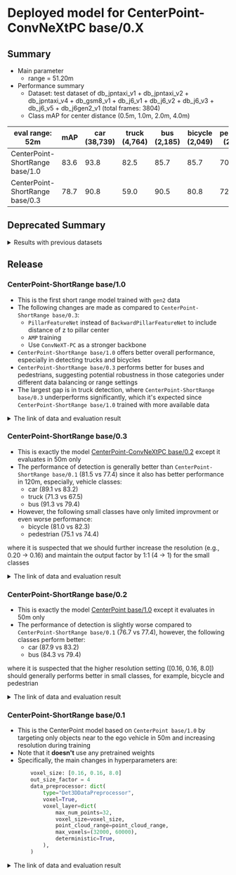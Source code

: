 # Deployed model for CenterPoint-ConvNeXtPC base/0.X
## Summary

- Main parameter
  - range = 51.20m
- Performance summary
	- Dataset: test dataset of db_jpntaxi_v1 + db_jpntaxi_v2 + db_jpntaxi_v4 + db_gsm8_v1 + db_j6_v1 + db_j6_v2 + db_j6_v3 + db_j6_v5 + db_j6gen2_v1 (total frames: 3804)
  - Class mAP for center distance (0.5m, 1.0m, 2.0m, 4.0m)

| eval range: 52m                 | mAP  | car <br> (38,739) | truck <br> (4,764) | bus <br> (2,185) | bicycle <br> (2,049) | pedestrian <br> (20,661) |
| ------------------------------- | ---- | ------------------ | -------------------- | ----------------- | --------------------- | ------------------------- |
| CenterPoint-ShortRange base/1.0 | 83.6 | 93.8               | 82.5                 | 85.7              | 85.7                  | 70.4                      |
| CenterPoint-ShortRange base/0.3 | 78.7 | 90.8               | 59.0                 | 90.5              | 80.8                  | 72.5                      |

## Deprecated Summary
<details>
<summary> Results with previous datasets </summary>

- Dataset: DB JPNTAXI v1.0 + DB JPNTAXI v2.0 + DB JPNTAXI v3.0 + DB GSM8 v1.0 + DB J6 v1.0 (total frames: 35,292)
- [Comparisons in details](https://docs.google.com/spreadsheets/d/1cOIwmyiXA4Z0uAEl1mkPoaAjqJJ8Mq1O66tzzAOW15I/edit?gid=980227559#gid=980227559)

| eval range: 52m                 | mAP  | car <br> (629,212) | truck <br> (163,402) | bus <br> (39,904) | bicycle <br> (48,043) | pedestrian <br> (383,553) |
| ------------------------------- | ---- | ------------------ | -------------------- | ----------------- | --------------------- | ------------------------- |
| CenterPoint-ShortRange base/0.1 | 77.4 | 83.2               | 67.5                 | 79.4              | 82.3                  | 74.4                      |
| CenterPoint-ShortRange base/0.2 | 76.7 | 87.9               | 64.5                 | 84.3              | 75.5                  | 71.3                      |
| CenterPoint-ShortRange base/0.3 | 81.5 | 89.1               | 71.3                 | 91.3              | 81.0                  | 75.1                      |

- Deployment summary

| Runtime (ms)                    | Min  | P25   | P50   | P75   | P90   | Max   | Mean           |
| ------------------------------- | ---- | ----- | ----- | ----- | ----- | ----- | -------------- |
| CenterPoint-ShortRange base/0.1 | 5.91 | 9.08  | 10.28 | 12.23 | 16.77 | 30.79 | 11.33 (+-3.50) |
| CenterPoint-ShortRange base/0.2 | 5.91 | 9.08  | 10.28 | 12.23 | 16.77 | 30.79 | 11.33 (+-3.50) |
| CenterPoint-ShortRange base/0.3 | 9.96 | 12.29 | 14.64 | 16.32 | 19.03 | 45.82 | 15.35 (+-3.36) |


| GPU Memory (MB)                 | Min     | P25     | P50     | P75     | P90     | Max     | Mean              |
| ------------------------------- | ------- | ------- | ------- | ------- | ------- | ------- | ----------------- |
| CenterPoint-ShortRange base/0.1 | 4486.06 | 4508.69 | 4521.00 | 4524.44 | 4543.19 | 4633.81 | 4519.30 (+-20.38) |
| CenterPoint-ShortRange base/0.2 | 4486.06 | 4508.69 | 4521.00 | 4524.44 | 4543.19 | 4633.81 | 4519.30 (+-20.38) |
| CenterPoint-ShortRange base/0.3 | 3879.88 | 3882.56 | 3884.44 | 4084.62 | 4087.56 | 4218.75 | 3948.19 (+-96.93) |

</details>

## Release
### CenterPoint-ShortRange base/1.0
- This is the first short range model trained with `gen2` data
- The following changes are made as compared to `CenterPoint-ShortRange base/0.3`:
  - `PillarFeatureNet` instead of `BackwardPillarFeatureNet` to include distance of z to pillar center
  - `AMP` training
  - Use `ConvNeXT-PC` as a stronger backbone  
- `CenterPoint-ShortRange base/1.0` offers better overall performance, especially in detecting trucks and bicycles
- `CenterPoint-ShortRange base/0.3` performs better for buses and pedestrians, suggesting potential robustness in those categories under different data balancing or range settings
- The largest gap is in truck detection, where `CenterPoint-ShortRange base/0.3` underperforms significantly, which it's expected since `CenterPoint-ShortRange base/1.0` trained with more available data

<details>
<summary> The link of data and evaluation result </summary>

- Evaluation result with db_jpntaxi_v1 + db_jpntaxi_v2 + db_jpntaxi_v4 + db_gsm8_v1 + db_j6_v1 + db_j6_v2 + db_j6_v3 + db_j6_v5 + db_j6gen2_v1 (total frames: 3804):

| Eval range = 52m    | mAP  | car  | truck | bus  | bicycle | pedestrian |
| ------------------  | ---- | ---- | ----- | ---- | ------- | ---------- |
| ShortRange base/1.0  | 83.6 | 93.8 | 82.5  | 85.7 | 85.7    | 70.4       |
| ShortRange base/0.3  | 78.7 | 90.8 | 59.0  | 90.5 | 80.8    | 72.5       |

- Model
  - Training dataset: DB JPNTAXI v1.0 + DB JPNTAXI v2.0 + DB JPNTAXI v4.0 + DB GSM8 v1.0 + DB J6 v1.0 + DB J6 v2.0 + DB J6 v3.0 + DB J6 v5.0 + DB J6 Gen2 v1.0 (total frames: 49,605)
  - [Config file path](https://github.com/tier4/AWML/blob/1e76dba5bc26cc664dcaff10b9d407ddd0a0be41/autoware_ml/configs/detection3d/dataset/t4dataset/base.py)
  - Deployed onnx model and ROS parameter files [[WebAuto (for internal)]]([WIP](https://evaluation.tier4.jp/evaluation/mlpackages/7156b453-2861-4ae9-b135-e24e48cc9029/releases/151db018-8575-4435-b178-bfaf1e5930f6?project_id=zWhWRzei))
  - Deployed onnx and ROS parameter files [[model-zoo]]
    - [detection_class_remapper.param.yaml](https://download.autoware-ml-model-zoo.tier4.jp/autoware-ml/models/centerpoint/centerpoint/t4base/v1.5/detection_class_remapper.param.yaml)
    - [centerpoint_t4base_ml_package.param.yaml](https://download.autoware-ml-model-zoo.tier4.jp/autoware-ml/models/centerpoint/centerpoint/t4base/v1.5/centerpoint_t4base_ml_package.param.yaml)
    - [deploy_metadata.yaml](https://download.autoware-ml-model-zoo.tier4.jp/autoware-ml/models/centerpoint/centerpoint/t4base/v1.5/deploy_metadata.yaml)
    - [pts_voxel_encoder_centerpoint_t4base.onnx](https://download.autoware-ml-model-zoo.tier4.jp/autoware-ml/models/centerpoint/centerpoint/t4base/v1.5/pts_voxel_encoder.onnx)
    - [pts_backbone_neck_head_centerpoint_t4base.onnx](https://download.autoware-ml-model-zoo.tier4.jp/autoware-ml/models/centerpoint/centerpoint/t4base/v1.5/pts_backbone_neck_head.onnx)
  - Training results [[Google drive (for internal)]](https://drive.google.com/drive/folders/1ToUDUPMLFLiw_lC7MTFLNfVwv-a-U5Tw?usp=drive_link)
  - Training results [model-zoo]
    - [logs.zip](https://download.autoware-ml-model-zoo.tier4.jp/autoware-ml/models/centerpoint/centerpoint/t4base/v1.5/logs.zip)
    - [checkpoint_best.pth](https://download.autoware-ml-model-zoo.tier4.jp/autoware-ml/models/centerpoint/centerpoint/t4base/v1.5/best_NuScenes+metric_T4Metric_mAP_epoch_49.pth)
    - [config.py](https://download.autoware-ml-model-zoo.tier4.jp/autoware-ml/models/centerpoint/centerpoint/t4base/v1.5/second_secfpn_4xb16_121m_base_amp.py)
  - Train time: NVIDIA A100 80GB * 4 * 50 epochs = 2 days and 14 hours
  - Batch size: 4*16 = 64

- Evaluation result with db_jpntaxi_v1 + db_jpntaxi_v2 + db_jpntaxi_v4 + db_gsm8_v1 + db_j6_v1 + db_j6_v2 + db_j6_v3 + db_j6_v5 + db_j6gen2_v1 (total frames: 3804)
  - Total mAP (eval range = 120m): 0.667

| class_name | Count    | mAP  | AP@0.5m | AP@1.0m | AP@2.0m | AP@4.0m |
| -----------| -------  | ---- | ------- | ------- | ------- | ------- |
| car        |  38,739  | 93.8 | 90.3    | 94.5    | 94.8    | 95.5    |
| truck      |   4,764  | 82.5 | 70.8    | 84.2    | 87.2    | 87.9    |
| bus        |   2,185  | 85.7 | 72.0    | 88.2    | 90.7    | 91.7    |
| bicycle    |   2,049  | 85.7 | 84.7    | 86.0    | 86.0    | 86.0    |
| pedestrian |  20,661  | 70.4 | 67.9    | 69.8    | 71.2    | 72.9    |

</details>

### CenterPoint-ShortRange base/0.3
- This is exactly the model [CenterPoint-ConvNeXtPC base/0.2](../../CenterPoint-ConvNeXtPC/v0/base.md) except it evaluates in 50m only
- The performance of detection is generally better than `CenterPoint-ShortRange base/0.1` (81.5 vs 77.4) since it also has better performance in 120m, especially, vehicle classes:
  - car (89.1 vs 83.2)
  - truck (71.3 vs 67.5)
  - bus (91.3 vs 79.4)
- However, the following small classes have only limited improvment or even worse performance:
  - bicycle (81.0 vs 82.3)
  - pedestrian (75.1 vs 74.4)

where it is suspected that we should further increase the resolution (e.g., 0.20 -> 0.16) and maintain the output factor by 1:1 (4 -> 1) for the small classes

<details>
<summary> The link of data and evaluation result </summary>

- Model
  - Please refer to this [summary](../../CenterPoint/v1/base.md) for the details  

- Evaluation result with test-dataset: DB JPNTAXI v1.0 + DB JPNTAXI v2.0 + DB JPNTAXI v3.0 + DB GSM8 v1.0 + DB J6 v1.0 (total frames: 1,394):
  - Total mAP (eval range = 52m): 0.767

| class_name | Count  | mAP  | AP@0.5m | AP@1.0m | AP@2.0m | AP@4.0m |
| ---------- | ------ | ---- | ------- | ------- | ------- | ------- |
| car        | 41,133 | 89.1 | 81.3    | 90.7    | 92.9    | 92.4    |
| truck      | 8,890  | 71.3 | 49.9    | 73.7    | 79.6    | 81.8    |
| bus        | 3,275  | 91.3 | 81.1    | 93.5    | 95.2    | 95.3    |
| bicycle    | 3,635  | 81.0 | 79.2    | 81.6    | 81.7    | 81.7    |
| pedestrian | 25,981 | 75.1 | 72.2    | 74.4    | 77.8    | 77.8    |

</details>

### CenterPoint-ShortRange base/0.2
- This is exactly the model [CenterPoint base/1.0](../../CenterPoint/v1/base.md) except it evaluates in 50m only
- The performance of detection is slightly worse compared to `CenterPoint-ShortRange base/0.1` (76.7 vs 77.4), however, the following classes perform better:
  - car (87.9 vs 83.2)
  - bus (84.3 vs 79.4)

where it is suspected that the higher resolution setting ([0.16, 0.16, 8.0]) should generally performs better in small classes, for example, bicycle and pedestrian

<details>
<summary> The link of data and evaluation result </summary>

- Model
  - Please refer to this [summary](../../CenterPoint/v1/base.md) for the details  

- Evaluation result with test-dataset: DB JPNTAXI v1.0 + DB JPNTAXI v2.0 + DB JPNTAXI v3.0 + DB GSM8 v1.0 + DB J6 v1.0 (total frames: 1,394):
  - Total mAP (eval range = 52m): 0.767

| class_name | Count  | mAP  | AP@0.5m | AP@1.0m | AP@2.0m | AP@4.0m |
| ---------- | ------ | ---- | ------- | ------- | ------- | ------- |
| car        | 41,133 | 87.9 | 80.1    | 89.4    | 90.9    | 91.2    |
| truck      | 8,890  | 64.5 | 41.2    | 66.0    | 73.9    | 77.0    |
| bus        | 3,275  | 84.3 | 77.5    | 85.8    | 86.9    | 87.1    |
| bicycle    | 3,635  | 75.5 | 74.7    | 75.7    | 75.8    | 75.8    |
| pedestrian | 25,981 | 71.3 | 68.8    | 70.6    | 72.0    | 73.7    |

</details>

### CenterPoint-ShortRange base/0.1
- This is the CenterPoint model based on `CenterPoint base/1.0` by targeting only objects near to the ego vehicle in 50m and increasing resolution during training  
- Note that it **doesn't** use any pretrained weights
- Specifically, the main changes in hyperparameters are:
	```python
		voxel_size: [0.16, 0.16, 8.0]
  		out_size_factor = 4
  		data_preprocessor: dict(
        	type="Det3DDataPreprocessor",
        	voxel=True,
        	voxel_layer=dict(
            	max_num_points=32,
            	voxel_size=voxel_size,
            	point_cloud_range=point_cloud_range,
            	max_voxels=(32000, 60000),
            	deterministic=True,
        	),
      	)
	```
<details>
<summary> The link of data and evaluation result </summary>

- Model
  - Training dataset: DB JPNTAXI v1.0 + DB JPNTAXI v2.0 + DB JPNTAXI v3.0 + DB GSM8 v1.0 + DB J6 v1.0 (total frames: 35,392)
  - [Config file path](https://github.com/tier4/AWML/blob/cacf3f3dc282aed5760aeb596094e0652300c113/projects/CenterPoint/configs/t4dataset/pillar_016_second_secfpn_2xb8_50m_base.py)
  - Deployed onnx model and ROS parameter files [[Google drive (for internal)]](https://drive.google.com/drive/folders/18dNXXK0BzgXX3VKkiTMh59cj3b1-HMQP?usp=drive_link)
	- Deployed onnx and ROS parameter files [model-zoo]
    - [detection_class_remapper.param.yaml](https://download.autoware-ml-model-zoo.tier4.jp/autoware-ml/models/centerpoint/centerpoint-shortrange/t4base/v0.1/detection_class_remapper.param.yaml)
    - [centerpoint_x2_ml_package.param.yaml](https://download.autoware-ml-model-zoo.tier4.jp/autoware-ml/models/centerpoint/centerpoint-shortrange/t4base/v0.1/centerpoint_x2_ml_package.param.yaml)
    - [deploy_metadata.yaml](https://download.autoware-ml-model-zoo.tier4.jp/autoware-ml/models/centerpoint/centerpoint-shortrange/t4base/v0.1/deploy_metadata.yaml)
    - [pts_voxel_encoder_centerpoint_x2.onnx](https://download.autoware-ml-model-zoo.tier4.jp/autoware-ml/models/centerpoint/centerpoint-shortrange/t4base/v0.1/pts_voxel_encoder_centerpoint_x2.onnx)
    - [pts_backbone_neck_head_centerpoint_x2.onnx](https://download.autoware-ml-model-zoo.tier4.jp/autoware-ml/models/centerpoint/centerpoint-shortrange/t4base/v0.1/pts_backbone_neck_head_centerpoint_x2.onnx)
  - Training results [[Google drive (for internal)]](https://drive.google.com/drive/folders/1V9QDda9WLo6T-t0IA4A0NZ_xJDgtCrb1?usp=drive_link)
  - Training results [model-zoo]
    - [logs.zip](https://download.autoware-ml-model-zoo.tier4.jp/autoware-ml/models/centerpoint/centerpoint-shortrange/t4base/v0.1/logs.zip)
    - [checkpoint_best.pth](https://download.autoware-ml-model-zoo.tier4.jp/autoware-ml/models/centerpoint/centerpoint-shortrange/t4base/v0.2/epoch_50.pth)
    - [config.py](https://download.autoware-ml-model-zoo.tier4.jp/autoware-ml/models/centerpoint/centerpoint-shortrange/t4base/v0.2/pillar_016_second_secfpn_2xb8_50m_base.py)
  - train time: NVIDIA A100 80GB * 2 * 50 epochs = 3.5 days
- Evaluation result with test-dataset: DB JPNTAXI v1.0 + DB JPNTAXI v2.0 + DB JPNTAXI v3.0 + DB GSM8 v1.0 + DB J6 v1.0 (total frames: 1,394):
  - Total mAP (eval range = 52m): 0.774

| class_name | Count  | mAP  | AP@0.5m | AP@1.0m | AP@2.0m | AP@4.0m |
| ---------- | ------ | ---- | ------- | ------- | ------- | ------- |
| car        | 41,133 | 83.2 | 78.0    | 84.2    | 85.3    | 85.5    |
| truck      | 8,890  | 67.5 | 47.2    | 69.5    | 76.0    | 77.3    |
| bus        | 3,275  | 79.4 | 63.7    | 82.2    | 85.0    | 86.7    |
| bicycle    | 3,635  | 82.3 | 81.4    | 82.5    | 82.6    | 82.6    |
| pedestrian | 25,981 | 74.4 | 72.7    | 73.9    | 75.1    | 76.1    |

</details>
